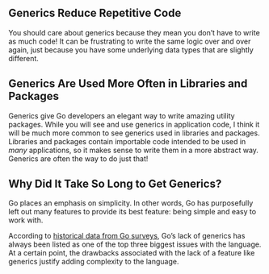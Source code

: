 ## Generics Reduce Repetitive Code

You should care about generics because they mean you don’t have to write as much code! It can be frustrating to write the same logic over and over again, just because you have some underlying data types that are slightly different.

## Generics Are Used More Often in Libraries and Packages

Generics give Go developers an elegant way to write amazing utility packages. While you will see and use generics in application code, I think it will be much more common to see generics used in libraries and packages. Libraries and packages contain importable code intended to be used in _many_ applications, so it makes sense to write them in a more abstract way. Generics are often the way to do just that!

## Why Did It Take So Long to Get Generics?

Go places an emphasis on simplicity. In other words, Go has purposefully left out many features to provide its best feature: being simple and easy to work with.

According to [historical data from Go surveys](https://go.dev/blog/survey2020-results), Go’s lack of generics has always been listed as one of the top three biggest issues with the language. At a certain point, the drawbacks associated with the lack of a feature like generics justify adding complexity to the language.